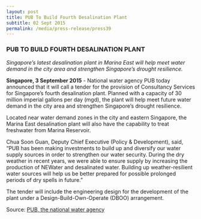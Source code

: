 ```yaml
---
layout: post
title: PUB To Build Fourth Desalination Plant
subtitle: 02 Sept 2015
permalink: /media/press-release/press39
---
```


### PUB TO BUILD FOURTH DESALINATION PLANT

*Singapore’s latest desalination plant in Marina East will help meet water demand in the city area and strengthen Singapore’s drought resilience.*

**Singapore, 3 September 2015** - National water agency PUB today announced that it will call a tender for the provision of Consultancy Services for Singapore’s fourth desalination plant. Planned with a capacity of 30 million imperial gallons per day (mgd), the plant will help meet future water demand in the city area and strengthen Singapore’s drought resilience.

Located near water demand zones in the city and eastern Singapore, the Marina East desalination plant will also have the capability to treat freshwater from Marina Reservoir.

Chua Soon Guan, Deputy Chief Executive (Policy & Development), said, “PUB has been making investments to build up and diversify our water supply sources in order to strengthen our water security. During the dry weather in recent years, we were able to ensure supply by increasing the production of NEWater and desalinated water. Building up weather-resilient water sources will help us be better prepared for possible prolonged periods of dry spells in future.”

The tender will include the engineering design for the development of the plant under a Design-Build-Own-Operate (DBOO) arrangement.

Source: [<a href="https://www.pub.gov.sg/news/pressreleases/20150903" target="_blank">PUB, the national water agency</a>](https://www.pub.gov.sg/news/pressreleases/20150903)